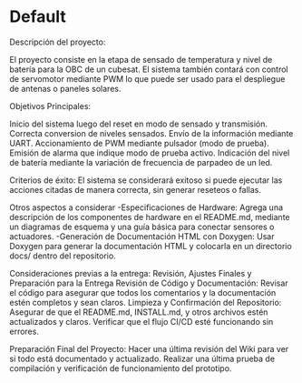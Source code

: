 # Default

Descripción del proyecto:

El proyecto consiste en la etapa de sensado de temperatura y nivel de batería para la OBC de un cubesat. El sistema también contará con control de servomotor mediante PWM lo que puede ser usado para el despliegue de antenas o paneles solares.

Objetivos Principales:

Inicio del sistema luego del reset en modo de sensado y transmisión.
Correcta conversion de niveles sensados.
Envío de la información mediante UART.
Accionamiento de PWM mediante pulsador (modo de prueba).
Emisión de alarma que indique modo de prueba activo.
Indicación del nivel de batería mediante la variación de frecuencia de parpadeo de un led.

Criterios de éxito:
El sistema se considerará exitoso si puede ejecutar las acciones citadas de manera correcta, sin generar reseteos o fallas.

Otros aspectos a considerar
-Especificaciones de Hardware: Agrega una descripción de los componentes de hardware en el README.md, mediante un diagramas de esquema y una guía básica para conectar sensores o actuadores.
-Generación de Documentación HTML con Doxygen: Usar Doxygen para generar la documentación HTML y colocarla en un directorio docs/ dentro del repositorio.

Consideraciones previas a la entrega:
Revisión, Ajustes Finales y Preparación para la Entrega
Revisión de Código y Documentación: Revisar el código para asegurar que todos los comentarios y la documentación estén completos y sean claros.
Limpieza y Confirmación del Repositorio: Asegurar de que el README.md, INSTALL.md, y otros archivos estén actualizados y claros. Verificar que el flujo CI/CD esté funcionando sin errores.

Preparación Final del Proyecto: Hacer una última revisión del Wiki para ver si todo está documentado y actualizado. Realizar una última prueba de compilación y verificación de funcionamiento del prototipo.
